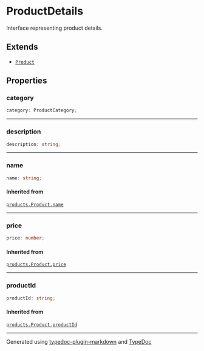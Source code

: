 # ProductDetails

Interface representing product details.

## Extends

- [`Product`](Product.md)

## Properties

### category

```ts
category: ProductCategory;
```

***

### description

```ts
description: string;
```

***

### name

```ts
name: string;
```

#### Inherited from

[`products.Product.name`](Product.md#name)

***

### price

```ts
price: number;
```

#### Inherited from

[`products.Product.price`](Product.md#price)

***

### productId

```ts
productId: string;
```

#### Inherited from

[`products.Product.productId`](Product.md#productid)

***

Generated using [typedoc-plugin-markdown](https://www.npmjs.com/package/typedoc-plugin-markdown) and [TypeDoc](https://typedoc.org/)
